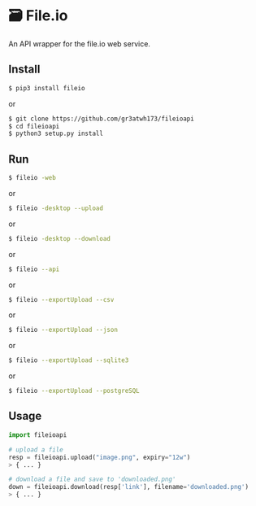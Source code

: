 # 🗃️ File.io
An API wrapper for the file.io web service.

## Install
```bash
$ pip3 install fileio
```

or

```bash
$ git clone https://github.com/gr3atwh173/fileioapi
$ cd fileioapi
$ python3 setup.py install
```

## Run

```bash
$ fileio -web
```

or

```bash
$ fileio -desktop --upload
```

or

```bash
$ fileio -desktop --download
```

or

```bash
$ fileio --api
```

or

```bash
$ fileio --exportUpload --csv
```

or

```bash
$ fileio --exportUpload --json
```

or

```bash
$ fileio --exportUpload --sqlite3
```

or

```bash
$ fileio --exportUpload --postgreSQL
```

## Usage
```python
import fileioapi

# upload a file
resp = fileioapi.upload("image.png", expiry="12w")
> { ... }

# download a file and save to 'downloaded.png'
down = fileioapi.download(resp['link'], filename='downloaded.png')
> { ... }

```
